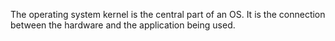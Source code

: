 The operating system kernel is the central part of an OS. It is the connection between the hardware and the application being used.